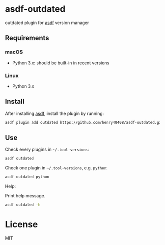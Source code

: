 # asdf-outdated

outdated plugin for [asdf](https://github.com/asdf-vm/asdf) version manager

## Requirements

### macOS

* Python 3.x: should be built-in in recent versions

### Linux

* Python 3.x

## Install

After installing [asdf](https://github.com/asdf-vm/asdf), install the plugin by running:

```bash
asdf plugin add outdated https://github.com/henry40408/asdf-outdated.git 
```

## Use

Check every plugins in `~/.tool-versions`:

```bash
asdf outdated
```

Check one plugin in `~/.tool-versions`, e.g. `python`:


```bash
asdf outdated python
```

Help:

Print help message.

```bash
asdf outdated -h
```

# License

MIT
